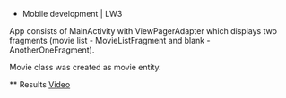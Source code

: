 * Mobile development | LW3

App consists of MainActivity with ViewPagerAdapter which displays two fragments (movie list - MovieListFragment and blank - AnotherOneFragment).

Movie class was created as movie entity.

** Results
[Video](https://drive.google.com/file/d/1dR9lF5dQ98jW2x74JJYd5rtF1wszq5l1/view?usp=sharing)